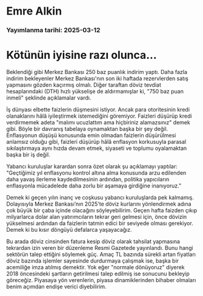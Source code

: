 # Emre Alkin

### Yayımlanma tarihi: 2025-03-12

# Kötünün iyisine razı olunca…

Beklendiği gibi Merkez Bankası 250 baz puanlık indirim yaptı. Daha fazla indirim bekleyenler Merkez Bankası'nın son iki haftada rezervlerden satış yapmasını gözden kaçırmış olmalı. Diğer taraftan döviz tevdiat hesaplarındaki (DTH) hızlı yükselişe de aldırmamışlar ki, "750 baz puan inmeli" şeklinde açıklamalar vardı.

İş dünyası elbette faizlerin düşmesini istiyor. Ancak para otoritesinin kredi olanaklarını hâlâ iyileştirmek istemediğini göremiyor. Faizleri düşürüp kredi verdirmemek adeta "malımı ucuzlattım ama hiçbiriniz alamazsınız" demek gibi. Böyle bir davranış tabelaya oynamaktan başka bir şey değil. Enflasyonun düşüşü konusunda emin olmadan faizlerin düşürülmesi anlamsız olduğu gibi, faizleri düşürüp hâlâ enflasyon korkusuyla parasal sıkılaştırmaya aynı hızda devam etmek, siyaseti ve toplumu oyalamaktan başka bir iş değil.

Yabancı kuruluşlar karardan sonra özet olarak şu açıklamayı yaptılar: "Geçtiğimiz yıl enflasyonu kontrol altına alma konusunda arzu edilenden daha yavaş ilerleme kaydedilmesinin ardından, politika yapıcıların enflasyonla mücadelede daha zorlu bir aşamaya girdiğine inanıyoruz."

Demek ki geçen yılın inanç ve coşkusu yabancı kuruluşlarda pek kalmamış. Dolayısıyla Merkez Bankası’nın 2025'te döviz kurlarını yönlendirmek adına çok büyük bir çaba içinde olacağını söyleyebilirim. Geçen hafta faizden çıkıp milyarlarca dolar alan yatırımcıların tekrar geri gelmesi için, önce dövizin yükselmesi ardından da faizlerin tatmin edici bir seviyede olması gerekiyor. Demek ki bu kısır döngüyü defalarca yaşayacağız.

Bu arada döviz cinsinden fatura kesip döviz olarak tahsilat yapmasına tekrardan izin veren bir düzenleme Resmi Gazetede yayınlandı. Bunu hangi sektörün talep ettiğini söylemek güç. Amaç TL bazında sürekli artan fiyatları döviz bazında işlemler sayesinde durdurmaya çalışmak ise, başka bir acemiliğe imza atılmış demektir. Yok eğer "normale dönüyoruz" diyerek 2018 öncesindeki şartların getirilmesi talep edilmiş ise sonucunu bekleyip göreceğiz. Piyasaya yön verenlerin, piyasa dinamiklerinden bihaber olmaları benim açımdan endişe verici diyebilirim.

